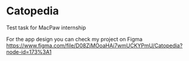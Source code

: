 # Catopedia
Test task for MacPaw internship

For the app design you can check my project on Figma
https://www.figma.com/file/D08ZjMOoaHAi7wmUCKYPmU/Catopedia?node-id=173%3A1
